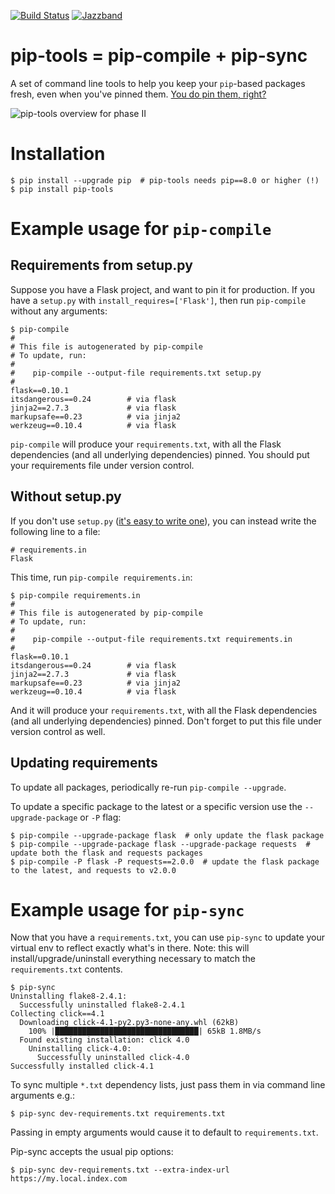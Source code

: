 [![Build Status](https://travis-ci.org/jazzband/pip-tools.svg?branch=master)](https://travis-ci.org/jazzband/pip-tools)
[![Jazzband](https://jazzband.co/static/img/badge.svg)](https://jazzband.co/)

pip-tools = pip-compile + pip-sync
==================================

A set of command line tools to help you keep your `pip`-based packages fresh,
even when you've pinned them.  [You do pin them, right?][0]

![pip-tools overview for phase II](./img/pip-tools-overview.png)

[0]: http://nvie.com/posts/pin-your-packages/


Installation
============

```console
$ pip install --upgrade pip  # pip-tools needs pip==8.0 or higher (!)
$ pip install pip-tools
```


Example usage for `pip-compile`
===============================

Requirements from setup.py
--------------------------

Suppose you have a Flask project, and want to pin it for production.  If you have a `setup.py` with
`install_requires=['Flask']`, then run `pip-compile` without any arguments:
```console
$ pip-compile
#
# This file is autogenerated by pip-compile
# To update, run:
#
#    pip-compile --output-file requirements.txt setup.py
#
flask==0.10.1
itsdangerous==0.24        # via flask
jinja2==2.7.3             # via flask
markupsafe==0.23          # via jinja2
werkzeug==0.10.4          # via flask
```

`pip-compile` will produce your `requirements.txt`, with all the Flask dependencies
(and all underlying dependencies) pinned.  You should put your requirements file under version control.

Without setup.py
----------------

If you don't use `setup.py` ([it's easy to write one][1]), you can instead write the following line to a file:

    # requirements.in
    Flask

This time, run `pip-compile requirements.in`:

```console
$ pip-compile requirements.in
#
# This file is autogenerated by pip-compile
# To update, run:
#
#    pip-compile --output-file requirements.txt requirements.in
#
flask==0.10.1
itsdangerous==0.24        # via flask
jinja2==2.7.3             # via flask
markupsafe==0.23          # via jinja2
werkzeug==0.10.4          # via flask
```

And it will produce your `requirements.txt`, with all the Flask dependencies
(and all underlying dependencies) pinned.  Don't forget to put this file under version control as well.

[1]: https://packaging.python.org/distributing/#configuring-your-project

Updating requirements
---------------------

To update all packages, periodically re-run `pip-compile --upgrade`.

To update a specific package to the latest or a specific version use the `--upgrade-package` or `-P` flag:

```console
$ pip-compile --upgrade-package flask  # only update the flask package
$ pip-compile --upgrade-package flask --upgrade-package requests  # update both the flask and requests packages
$ pip-compile -P flask -P requests==2.0.0  # update the flask package to the latest, and requests to v2.0.0
```

Example usage for `pip-sync`
============================

Now that you have a `requirements.txt`, you can use `pip-sync` to update your
virtual env to reflect exactly what's in there.  Note: this will
install/upgrade/uninstall everything necessary to match the `requirements.txt`
contents.

```console
$ pip-sync
Uninstalling flake8-2.4.1:
  Successfully uninstalled flake8-2.4.1
Collecting click==4.1
  Downloading click-4.1-py2.py3-none-any.whl (62kB)
    100% |████████████████████████████████| 65kB 1.8MB/s
  Found existing installation: click 4.0
    Uninstalling click-4.0:
      Successfully uninstalled click-4.0
Successfully installed click-4.1
```

To sync multiple `*.txt` dependency lists, just pass them in via command line arguments e.g.:
```shell
$ pip-sync dev-requirements.txt requirements.txt
```
Passing in empty arguments would cause it to default to `requirements.txt`.

Pip-sync accepts the usual pip options:
```shell
$ pip-sync dev-requirements.txt --extra-index-url https://my.local.index.com
```

